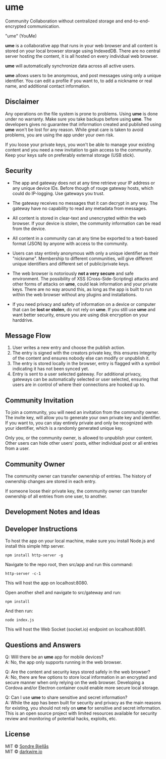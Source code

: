 # ume

Community Collaboration without centralized storage and end-to-end-encrypted communication.

"ume" (YouMe)

**ume** is a collaborative app that runs in your web browser and all content is stored on your local browser storage using IndexedDB. There are no central server hosting the content, it is all hosted on every individual web browser.

**ume** will automatically synchronize data across all active users.

**ume** allows users to be anonymous, and post messages using only a unique identifier. You can edit a profile if you want to, to add a nickname or real name, and additional contact information.

## Disclaimer

Any operations on the file system is prone to problems. Using **ume** is done under
no warranty. Make sure you take backups before using **ume**. The developers gives no guarantee that information created and published using **ume** won't be lost for any reason. While great care is taken to avoid problems, you are using the app under your own risk.

If you loose your private keys, you won't be able to manage your existing content and you need a new invitation to gain access to the community. Keep your keys safe on preferably external storage (USB stick).

## Security

- The app and gateway does not at any time retrieve your IP address or any unique device IDs. Before though of rouge gateway hosts, which could do IP-logging. Use gateways you trust.

- The gateway receives no messages that it can decrypt in any way. The gateway have no capability to read any metadata from messages.

- All content is stored in clear-text and unencrypted within the web browser. If your device is stolen, the community information can be read from the device.

- All content in a community can at any time be exported to a text-based format (JSON) by anyone with access to the community.

- Users can stay entirely anonymous with only a unique identifier as their "nickname". Membership to different communities, will give different unique identifiers and different set of public/private keys.

- The web browser is notoriously **not a very secure** and safe environment. The possibility of XSS (Cross-Side-Scripting) attacks and other forms of attacks on **ume**, could leak information and your private keys. There are no way around this, as long as the app is built to run within the web browser without any plugins and installations.

- If you need privacy and safety of information on a device or computer that can be **lost or stolen**, do not rely on **ume**. If you still use **ume** and want better security, ensure you are using disk encryption on your harddrive.

## Message Flow

1. User writes a new entry and choose the publish action.
2. The entry is signed with the creators private key, this ensures integrity of the content and ensures nobody else can modify or unpublish it.
3. The entry is stored locally in the browser, entry is flagged with a symbol indicating it has not been synced yet.
4. Entry is sent to a user selected gateway. For additional privacy, gateways can be automatically selected or user selected, ensuring that users are in control of where their connections are hooked up to.

## Community Invitation

To join a community, you will need an invitation from the community owner. The invite key, will allow you to generate your own private key and identifier. If you want to, you can stay entirely private and only be recognized with your identifier, which is a randomly generated unique key.

Only you, or the community owner, is allowed to unpublish your content. Other users can hide other users' posts, either individual post or all entries from a user.

## Community Owner

The community owner can transfer ownership of entries. The history of ownership changes are stored in each entry.

If someone loose their private key, the community owner can transfer ownership of all entries from one user, to another.

## Development Notes and Ideas


## Developer Instructions

To host the app on your local machine, make sure you install Node.js and install this simple http server.
```
npm install http-server -g
```

Navigate to the repo root, then src/app and run this command:

```
http-server -c-1
```

This will host the app on localhost:8080.

Open another shell and navigate to src/gateway and run:

```
npm install
```

And then run:

```
node index.js
```

This will host the Web Socket (socket.io) endpoint on localhost:8081.

## Questions and Answers

Q: Will there be an **ume** app for mobile devices?   
A: No, the app only supports running in the web browser.

Q: Are the content and security keys stored safely in the web browser?   
A: No, there are few options to store local information in an encrypted and secure manner when only relying on the web browser. Developing a Cordova and/or Electron container could enable more secure local storage.

Q: Can I use **ume** to share sensitive and secret information?   
A: While the app has been built for security and privacy as the main reasons for existing, you should not rely on **ume** for sensitive and secret information. This is an open source project with limited resources available for security review and monitoring of potential hacks, exploits, etc.


## License
    
MIT © [Sondre Bjellås](http://sondreb.com)   
MIT © [darkwire.io](https://github.com/seripap/darkwire.io)